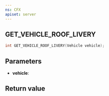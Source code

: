 ```yaml
---
ns: CFX
apiset: server
---
```

## GET_VEHICLE_ROOF_LIVERY

```c
int GET_VEHICLE_ROOF_LIVERY(Vehicle vehicle);
```


## Parameters
* **vehicle**: 

## Return value
